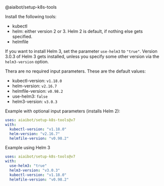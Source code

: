 @aiaibot/setup-k8s-tools

Install the following tools:
* kubectl
* helm: either version 2 or 3. Helm 2 is default, if nothing else gets specified.
* helmfile

If you want to install Helm 3, set the parameter `use-helm3` to `"true"`. Version 3.0.3 of Helm 3
gets installed, unless you specify some other version via the `helm3-version` option.

Thera are no required input parameters. These are the default values:
- kubectl-version: `v1.18.0`
- helm-version: `v2.16.7`
- helmfile-version: `v0.98.2`
- use-helm3: `false`
- helm3-version: `v3.0.3`

Example with optional input parameters (installs Helm 2):

```yaml
uses: aiaibot/setup-k8s-tools@v7
with:
  kubectl-version: "v1.18.0"
  helm-version: "v2.16.7"
  helmfile-version: "v0.98.2"
```

Example using Helm 3

```yaml
uses: aiaibot/setup-k8s-tools@v7
with:
  use-helm3: "true"
  helm3-version: "v3.0.3"
  kubectl-version: "v1.18.0"
  helmfile-version: "v0.98.2"
```
